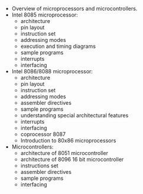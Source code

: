 
- Overview of microprocessors and microcontrollers.
- Intel 8085 microprocessor:
  -  architecture
  -  pin layout
  -  instruction set
  -  addressing modes 
  -  execution and timing diagrams 
  -  sample programs 
  -  interrupts 
  -  interfacing
- Intel 8086/8088 microprocessor:
  -  architecture 
  -  pin layout 
  -  instruction set 
  -  addressing modes 
  -  assembler directives 
  -  sample programs 
  -  understanding special architectural features 
  -  interrupts 
  -  interfacing 
  -  coprocessor 8087 
  -  Introduction to 80x86 microprocessors
- Microcontrollers:
  -  architecture of 8051 microcontroller 
  -  architecture of 8096 16 bit microcontroller 
  -  instructions set 
  -  assembler directives 
  -  sample programs 
  -  interfacing
